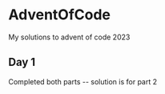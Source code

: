 # AdventOfCode

My solutions to advent of code 2023

## Day 1

Completed both parts -- solution is for part 2
